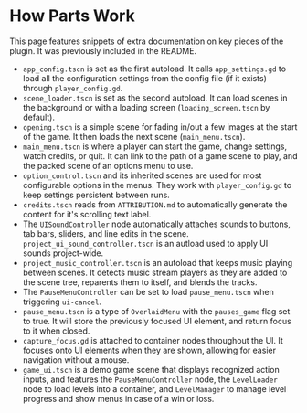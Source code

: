 # How Parts Work

This page features snippets of extra documentation on key pieces of the plugin. It was previously included in the README.

- `app_config.tscn` is set as the first autoload. It calls `app_settings.gd` to load all the configuration settings from the config file (if it exists) through `player_config.gd`.
- `scene_loader.tscn` is set as the second autoload.  It can load scenes in the background or with a loading screen (`loading_screen.tscn` by default).
- `opening.tscn` is a simple scene for fading in/out a few images at the start of the game. It then loads the next scene (`main_menu.tscn`).
- `main_menu.tscn` is where a player can start the game, change settings, watch credits, or quit. It can link to the path of a game scene to play, and the packed scene of an options menu to use.
- `option_control.tscn` and its inherited scenes are used for most configurable options in the menus. They work with `player_config.gd` to keep settings persistent between runs.
- `credits.tscn` reads from `ATTRIBUTION.md` to automatically generate the content for it's scrolling text label.
- The `UISoundController` node automatically attaches sounds to buttons, tab bars, sliders, and line edits in the scene. `project_ui_sound_controller.tscn` is an autload used to apply UI sounds project-wide.
- `project_music_controller.tscn` is an autoload that keeps music playing between scenes. It detects music stream players as they are added to the scene tree, reparents them to itself, and blends the tracks.
- The `PauseMenuController` can be set to load `pause_menu.tscn` when triggering `ui-cancel`.
- `pause_menu.tscn` is a type of `OverlaidMenu` with the `pauses_game` flag set to true. It will store the previously focused UI element, and return focus to it when closed.
- `capture_focus.gd` is attached to container nodes throughout the UI. It focuses onto UI elements when they are shown, allowing for easier navigation without a mouse.
- `game_ui.tscn` is a demo game scene that displays recognized action inputs, and features the `PauseMenuController` node, the `LevelLoader` node to load levels into a container, and `LevelManager` to manage level progress and show menus in case of a win or loss.
